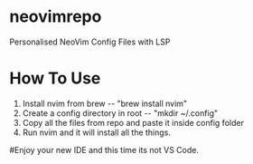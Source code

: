 # neovimrepo
Personalised NeoVim Config Files with LSP


# How To Use

1. Install nvim from brew -- "brew install nvim"
2. Create a config directory in root -- "mkdir ~/.config"
3. Copy all the files from repo and paste it inside config folder
4. Run nvim and it will install all the things.

#Enjoy your new IDE and this time its not VS Code.
